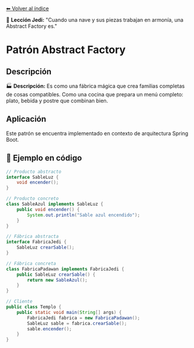 [⬅ Volver al índice](../../README.md)

🧒 **Lección Jedi:** "Cuando una nave y sus piezas trabajan en armonía, una Abstract Factory es."
# Patrón Abstract Factory

## Descripción
🏭 **Descripción:** Es como una fábrica mágica que crea familias completas de cosas compatibles. Como una cocina que prepara un menú completo: plato, bebida y postre que combinan bien.

## Aplicación
Este patrón se encuentra implementado en contexto de arquitectura Spring Boot.

## 🧪 Ejemplo en código

```java
// Producto abstracto
interface SableLuz {
    void encender();
}

// Producto concreto
class SableAzul implements SableLuz {
    public void encender() {
        System.out.println("Sable azul encendido");
    }
}

// Fábrica abstracta
interface FabricaJedi {
    SableLuz crearSable();
}

// Fábrica concreta
class FabricaPadawan implements FabricaJedi {
    public SableLuz crearSable() {
        return new SableAzul();
    }
}

// Cliente
public class Templo {
    public static void main(String[] args) {
        FabricaJedi fabrica = new FabricaPadawan();
        SableLuz sable = fabrica.crearSable();
        sable.encender();
    }
}
```
